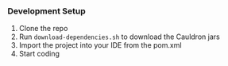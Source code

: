 

### Development Setup

 1. Clone the repo
 2. Run `download-dependencies.sh` to download the Cauldron jars
 3. Import the project into your IDE from the pom.xml
 4. Start coding

